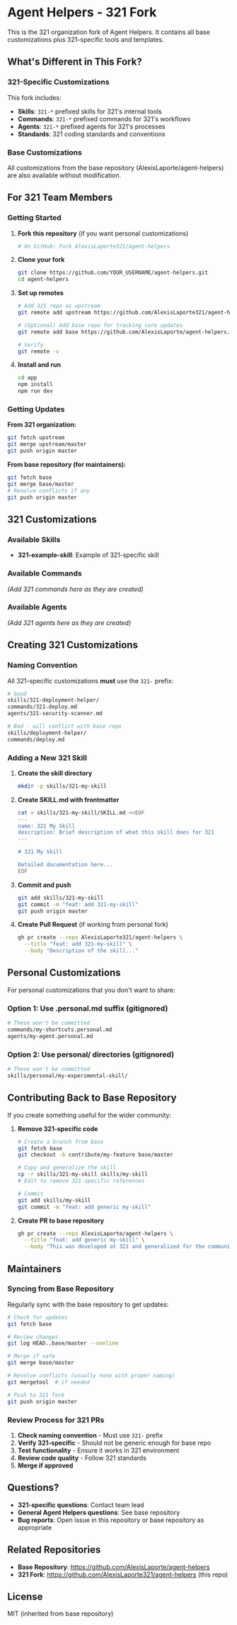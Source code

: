 # Agent Helpers - 321 Fork

This is the 321 organization fork of Agent Helpers. It contains all base customizations plus 321-specific tools and templates.

## What's Different in This Fork?

### 321-Specific Customizations

This fork includes:
- **Skills**: `321-*` prefixed skills for 321's internal tools
- **Commands**: `321-*` prefixed commands for 321's workflows
- **Agents**: `321-*` prefixed agents for 321's processes
- **Standards**: 321 coding standards and conventions

### Base Customizations

All customizations from the base repository (AlexisLaporte/agent-helpers) are also available without modification.

## For 321 Team Members

### Getting Started

1. **Fork this repository** (if you want personal customizations)
   ```bash
   # On GitHub: Fork AlexisLaporte321/agent-helpers
   ```

2. **Clone your fork**
   ```bash
   git clone https://github.com/YOUR_USERNAME/agent-helpers.git
   cd agent-helpers
   ```

3. **Set up remotes**
   ```bash
   # Add 321 repo as upstream
   git remote add upstream https://github.com/AlexisLaporte321/agent-helpers.git

   # (Optional) Add base repo for tracking core updates
   git remote add base https://github.com/AlexisLaporte/agent-helpers.git

   # Verify
   git remote -v
   ```

4. **Install and run**
   ```bash
   cd app
   npm install
   npm run dev
   ```

### Getting Updates

**From 321 organization:**
```bash
git fetch upstream
git merge upstream/master
git push origin master
```

**From base repository (for maintainers):**
```bash
git fetch base
git merge base/master
# Resolve conflicts if any
git push origin master
```

## 321 Customizations

### Available Skills

- **321-example-skill**: Example of 321-specific skill

### Available Commands

_(Add 321 commands here as they are created)_

### Available Agents

_(Add 321 agents here as they are created)_

## Creating 321 Customizations

### Naming Convention

All 321-specific customizations **must** use the `321-` prefix:

```bash
# Good
skills/321-deployment-helper/
commands/321-deploy.md
agents/321-security-scanner.md

# Bad - will conflict with base repo
skills/deployment-helper/
commands/deploy.md
```

### Adding a New 321 Skill

1. **Create the skill directory**
   ```bash
   mkdir -p skills/321-my-skill
   ```

2. **Create SKILL.md with frontmatter**
   ```bash
   cat > skills/321-my-skill/SKILL.md <<EOF
   ---
   name: 321 My Skill
   description: Brief description of what this skill does for 321
   ---

   # 321 My Skill

   Detailed documentation here...
   EOF
   ```

3. **Commit and push**
   ```bash
   git add skills/321-my-skill
   git commit -m "feat: add 321-my-skill"
   git push origin master
   ```

4. **Create Pull Request** (if working from personal fork)
   ```bash
   gh pr create --repo AlexisLaporte321/agent-helpers \
     --title "feat: add 321-my-skill" \
     --body "Description of the skill..."
   ```

## Personal Customizations

For personal customizations that you don't want to share:

### Option 1: Use .personal.md suffix (gitignored)
```bash
# These won't be committed
commands/my-shortcuts.personal.md
agents/my-agent.personal.md
```

### Option 2: Use personal/ directories (gitignored)
```bash
# These won't be committed
skills/personal/my-experimental-skill/
```

## Contributing Back to Base Repository

If you create something useful for the wider community:

1. **Remove 321-specific code**
   ```bash
   # Create a branch from base
   git fetch base
   git checkout -b contribute/my-feature base/master

   # Copy and generalize the skill
   cp -r skills/321-my-skill skills/my-skill
   # Edit to remove 321-specific references

   # Commit
   git add skills/my-skill
   git commit -m "feat: add generic my-skill"
   ```

2. **Create PR to base repository**
   ```bash
   gh pr create --repo AlexisLaporte/agent-helpers \
     --title "feat: add generic my-skill" \
     --body "This was developed at 321 and generalized for the community..."
   ```

## Maintainers

### Syncing from Base Repository

Regularly sync with the base repository to get updates:

```bash
# Check for updates
git fetch base

# Review changes
git log HEAD..base/master --oneline

# Merge if safe
git merge base/master

# Resolve conflicts (usually none with proper naming)
git mergetool  # if needed

# Push to 321 fork
git push origin master
```

### Review Process for 321 PRs

1. **Check naming convention** - Must use `321-` prefix
2. **Verify 321-specific** - Should not be generic enough for base repo
3. **Test functionality** - Ensure it works in 321 environment
4. **Review code quality** - Follow 321 standards
5. **Merge if approved**

## Questions?

- **321-specific questions**: Contact team lead
- **General Agent Helpers questions**: See base repository
- **Bug reports**: Open issue in this repository or base repository as appropriate

## Related Repositories

- **Base Repository**: https://github.com/AlexisLaporte/agent-helpers
- **321 Fork**: https://github.com/AlexisLaporte321/agent-helpers (this repo)

## License

MIT (inherited from base repository)
